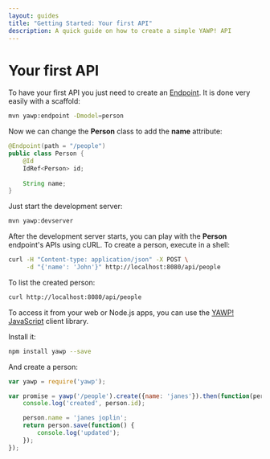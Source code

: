 ```yaml
---
layout: guides
title: "Getting Started: Your first API"
description: A quick guide on how to create a simple YAWP! API
---
```

# Your first API

To have your first API you just need to create an [Endpoint](/guides/api/models). It is done very
easily with a scaffold:

~~~ bash
mvn yawp:endpoint -Dmodel=person
~~~

Now we can change the __Person__ class to add the __name__ attribute:

~~~ java
@Endpoint(path = "/people")
public class Person {
    @Id
    IdRef<Person> id;
    
    String name;
}
~~~

Just start the development server:

~~~ bash
mvn yawp:devserver
~~~

After the development server starts, you can play with the __Person__ endpoint's APIs using cURL. To create a person,
execute in a shell:

~~~ bash
curl -H "Content-type: application/json" -X POST \
     -d "{'name': 'John'}" http://localhost:8080/api/people
~~~

To list the created person:

~~~ bash
curl http://localhost:8080/api/people
~~~

To access it from your web or Node.js apps, you can use the [YAWP! JavaScript](/guides/tutorials/the-javascript-client) 
client library.

Install it:

~~~ bash
npm install yawp --save
~~~

And create a person:

~~~ javascript
var yawp = require('yawp');

var promise = yawp('/people').create({name: 'janes'}).then(function(person) {
    console.log('created', person.id);

    person.name = 'janes joplin';
    return person.save(function() {
        console.log('updated');
    });
});
~~~
